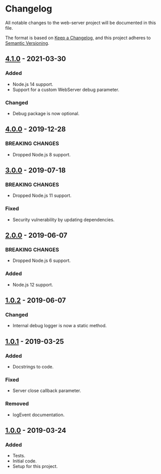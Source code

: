 # Changelog
All notable changes to the web-server project will be documented in this file.

The format is based on [Keep a Changelog](https://keepachangelog.com/en/1.0.0/),
and this project adheres to [Semantic Versioning](https://semver.org/spec/v2.0.0.html).

[comment]: <> (## [Unreleased])
## [4.1.0] - 2021-03-30
### Added
- Node.js 14 support.
- Support for a custom WebServer debug parameter.

### Changed
- Debug package is now optional.

## [4.0.0] - 2019-12-28
### BREAKING CHANGES
- Dropped Node.js 8 support.

## [3.0.0] - 2019-07-18
### BREAKING CHANGES
- Dropped Node.js 11 support.

### Fixed
- Security vulnerability by updating dependencies.

## [2.0.0] - 2019-06-07
### BREAKING CHANGES
- Dropped Node.js 6 support.

### Added
- Node.js 12 support.

## [1.0.2] - 2019-06-07
### Changed
- Internal debug logger is now a static method.

## [1.0.1] - 2019-03-25
### Added
- Docstrings to code.

### Fixed
- Server close callback parameter.

### Removed
- logEvent documentation.

## [1.0.0] - 2019-03-24
### Added
- Tests.
- Initial code.
- Setup for this project.

[Unreleased]: https://github.com/Ionaru/web-server/compare/4.1.0...HEAD
[4.1.0]: https://github.com/Ionaru/web-server/compare/4.0.0...4.1.0
[4.0.0]: https://github.com/Ionaru/web-server/compare/3.0.0...4.0.0
[3.0.0]: https://github.com/Ionaru/web-server/compare/2.0.0...3.0.0
[2.0.0]: https://github.com/Ionaru/web-server/compare/1.0.2...2.0.0
[1.0.2]: https://github.com/Ionaru/web-server/compare/1.0.1...1.0.2
[1.0.1]: https://github.com/Ionaru/web-server/compare/1.0.0...1.0.1
[1.0.0]: https://github.com/Ionaru/web-server/compare/d563dcd...1.0.0
